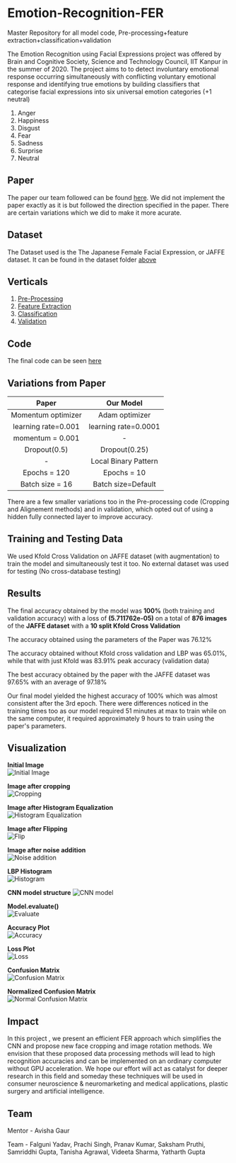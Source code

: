 # Emotion-Recognition-FER
Master Repository for all model code, Pre-processing+feature extraction+classification+validation

The Emotion Recognition using Facial Expressions project was offered by Brain and Cognitive Society, Science and Technology Council, IIT Kanpur in the summer of 2020. The project aims to to detect involuntary emotional response occurring simultaneously with conflicting voluntary emotional response and identifying true emotions by building classifiers that categorise facial expressions into six universal emotion categories (+1 neutral)

1. Anger
2. Happiness
3. Disgust
4. Fear
5. Sadness
6. Surprise
7. Neutral

## Paper
The paper our team followed can be found [here](Li2020_Article_FacialExpressionRecognitionWit.pdf).
We did not implement the paper exactly as it is but followed the direction specified in the paper. There are certain variations which we did to make it more acurate.

## Dataset
The Dataset used is the The Japanese Female Facial Expression, or JAFFE dataset. It can be found in the dataset folder [above](https://github.com/Consilium5128/Emotion-Recognition-FER4/tree/master/Dataset%20%2B%20Files)

## Verticals
1. [Pre-Processing](https://github.com/Consilium5128/Emotion-Recognition-FER4/tree/master/Pre-Processing)
2. [Feature Extraction](https://github.com/Consilium5128/Emotion-Recognition-FER4/tree/master/Feature%20Extraction)
3. [Classification](https://github.com/Consilium5128/Emotion-Recognition-FER4/tree/master/Classification)
4. [Validation](https://github.com/Consilium5128/Emotion-Recognition-FER4/tree/master/Validation)

## Code
The final code can be seen [here](https://github.com/Consilium5128/Emotion-Recognition-FER4/blob/master/FER4.ipynb)

## Variations from Paper
|        Paper       |      Our Model      |
| :----------------: | :----------------:  |
| Momentum optimizer |   Adam optimizer    |
| learning rate=0.001|learning rate=0.0001 |
| momentum = 0.001   |          -          |
| Dropout(0.5)       | Dropout(0.25)       |
|        -           | Local Binary Pattern|
| Epochs = 120       | Epochs = 10         |
| Batch size = 16    | Batch size=Default  |

There are a few smaller variations too in the Pre-processing code (Cropping and Alignement methods) and in validation, which opted out of using a hidden fully connected layer to improve accuracy.

## Training and Testing Data
We used Kfold Cross Validation on JAFFE dataset (with augmentation) to train the model and simultaneously test it too. No external dataset was used for testing (No cross-database testing)

## Results
The final accuracy obtained by the model was **100%** (both training and validation accuracy) with a loss of **(5.711762e-05)** on a total of **876 images** of the **JAFFE dataset** with a **10 split Kfold Cross Validation**

The accuracy obtained using the parameters of the Paper was 76.12%

The accuracy obtained without Kfold cross validation and LBP was 65.01%, while that with just Kfold was 83.91% peak accuracy (validation data)

The best accuracy obtained by the paper with the JAFFE dataset was 97.65% with an average of 97.18%

Our final model yielded the highest accuracy of 100% which was almost consistent after the 3rd epoch. There were differences noticed in the training times too as our model required 51 minutes at max to train while on the same computer, it required approximately 9 hours to train using the paper's parameters.

## Visualization
**Initial Image**  
![Initial Image](https://github.com/Consilium5128/Emotion-Recognition-FER4/blob/master/Images_Visualization/Initial%20Image.png)

**Image after cropping**  
![Cropping](https://github.com/Consilium5128/Emotion-Recognition-FER4/blob/master/Images_Visualization/Image%20after%20cropping.png)

**Image after Histogram Equalization**  
![Histogram Equalization](https://github.com/Consilium5128/Emotion-Recognition-FER4/blob/master/Images_Visualization/Image%20after%20histogram%20equalization.png)

**Image after Flipping**  
![Flip](https://github.com/Consilium5128/Emotion-Recognition-FER4/blob/master/Images_Visualization/Flipped%20image.png)

**Image after noise addition**  
![Noise addition](https://github.com/Consilium5128/Emotion-Recognition-FER4/blob/master/Images_Visualization/Image%20after%20noise%20addition.png)

**LBP Histogram**  
![Histogram](https://github.com/Consilium5128/Emotion-Recognition-FER4/blob/master/Images_Visualization/LBP%20Histogram.png)

**CNN model structure**
![CNN model](https://github.com/Consilium5128/Emotion-Recognition-FER4/blob/master/Images_Visualization/CNN%20model%20structure.png)

**Model.evaluate()**  
![Evaluate](https://github.com/Consilium5128/Emotion-Recognition-FER4/blob/master/Images_Visualization/Model.evaluate().png)

**Accuracy Plot**  
![Accuracy](https://github.com/Consilium5128/Emotion-Recognition-FER4/blob/master/Images_Visualization/Accuracy%20plot.png)

**Loss Plot**  
![Loss](https://github.com/Consilium5128/Emotion-Recognition-FER4/blob/master/Images_Visualization/Loss%20plot.png)

**Confusion Matrix**  
![Confusion Matrix](https://github.com/Consilium5128/Emotion-Recognition-FER4/blob/master/Images_Visualization/Confusion%20Matrix.png)

**Normalized Confusion Matrix**  
![Normal Confusion Matrix](https://github.com/Consilium5128/Emotion-Recognition-FER4/blob/master/Images_Visualization/Normalized%20Confusion%20Matrix.png)

## Impact
In this project , we present an efficient FER approach which simplifies the CNN and propose new face cropping and image rotation methods.
 We envision that these proposed data processing methods will lead to high recognition accuracies and can be implemented on an ordinary computer without GPU acceleration. We hope our effort will act as catalyst for deeper research in this field and someday these techniques will be used in consumer neuroscience & neuromarketing and medical applications, plastic surgery and artificial intelligence.

## Team

Mentor - Avisha Gaur

Team - 
Falguni Yadav,
Prachi Singh,
Pranav Kumar,
Saksham Pruthi,
Samriddhi Gupta,
Tanisha Agrawal,
Videeta Sharma,
Yatharth Gupta
